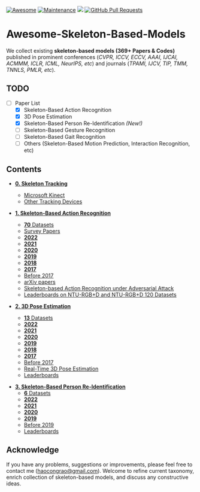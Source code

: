 [![Awesome](https://cdn.rawgit.com/sindresorhus/awesome/d7305f38d29fed78fa85652e3a63e154dd8e8829/media/badge.svg)](https://github.com/Kali-Hac/Awesome-Skeleton-Based-Models)
[![Maintenance](https://img.shields.io/badge/Maintained%3F-YES-green.svg)](https://github.com/Kali-Hac/Awesome-Skeleton-Based-Models/graphs/commit-activity)
![](https://img.shields.io/github/license/Kali-Hac/Awesome-Skeleton-Based-Models)
[![GitHub Pull Requests](https://img.shields.io/github/issues-pr/Kali-Hac/Awesome-Skeleton-Based-Models?color=green&style=plastic)](https://github.com/Kali-Hac/Awesome-Skeleton-Based-Models/network/members)
<!-- [![GitHub Contributors](https://img.shields.io/github/contributors/Kali-Hac/Awesome-Skeleton-Based-Models?color=green&style=plastic)](https://github.com/Kali-Hac/Awesome-Skeleton-Based-Models/network/members) -->



# Awesome-Skeleton-Based-Models <!-- omit in toc --> 
We collect existing **skeleton-based models (369+ Papers & Codes)** published in prominent conferences (*CVPR, ICCV, ECCV, AAAI, IJCAI, ACMMM, ICLR, ICML, NeurIPS, etc*) and journals (*TPAMI, IJCV, TIP, TMM, TNNLS, PMLR, etc*).


## TODO <!-- omit in toc -->

- [ ] Paper List
  - [x] Skeleton-Based Action Recognition
  - [x] 3D Pose Estimation
  - [x] Skeleton-Based Person Re-Identification *(New!)*
  - [ ] Skeleton-Based Gesture Recognition
  - [ ] Skeleton-Based Gait Recognition
  - [ ] Others (Skeleton-Based Motion Prediction, Interaction Recognition, etc)

## Contents <!-- omit in toc -->

 * [**0. Skeleton Tracking**](https://github.com/Kali-Hac/Awesome-Skeleton-Based-Models/tree/main/skeleton-tracking)
   * [Microsoft Kinect](https://github.com/Kali-Hac/Awesome-Skeleton-Based-Models/tree/main/skeleton-tracking#microsoft-kinect)
   * [Other Tracking Devices](https://github.com/Kali-Hac/Awesome-Skeleton-Based-Models/tree/main/skeleton-tracking#other-tracking-devices)
 * [**1. Skeleton-Based Action Recognition**](https://github.com/Kali-Hac/Awesome-Skeleton-Based-Models/tree/main/skeleton-based-action-recognition)
   * [**70** Datasets](https://github.com/Kali-Hac/Awesome-Skeleton-Based-Models/tree/main/skeleton-based-action-recognition)
   * [Survey Papers](https://github.com/Kali-Hac/Awesome-Skeleton-Based-Models/tree/main/skeleton-based-action-recognition)
   * [**2022**](https://github.com/Kali-Hac/Awesome-Skeleton-Based-Models/tree/main/skeleton-based-action-recognition)
   * [**2021**](https://github.com/Kali-Hac/Awesome-Skeleton-Based-Models/tree/main/skeleton-based-action-recognition)
   * [**2020**](https://github.com/Kali-Hac/Awesome-Skeleton-Based-Models/tree/main/skeleton-based-action-recognition)
   * [**2019**](https://github.com/Kali-Hac/Awesome-Skeleton-Based-Models/tree/main/skeleton-based-action-recognitionn)
   * [**2018**](https://github.com/Kali-Hac/Awesome-Skeleton-Based-Models/tree/main/skeleton-based-action-recognition)
   * [**2017**](https://github.com/Kali-Hac/Awesome-Skeleton-Based-Models/tree/main/skeleton-based-action-recognition)
   * [Before 2017](https://github.com/Kali-Hac/Awesome-Skeleton-Based-Models/tree/main/skeleton-based-action-recognition)
   * [arXiv papers](https://github.com/Kali-Hac/Awesome-Skeleton-Based-Models/tree/main/skeleton-based-action-recognition)
   * [Skeleton-based Action Recognition under Adversarial Attack](https://github.com/Kali-Hac/Awesome-Skeleton-Based-Models/tree/main/skeleton-based-action-recognition)
   * [Leaderboards on NTU-RGB+D and NTU-RGB+D 120 Datasets](https://github.com/Kali-Hac/Awesome-Skeleton-Based-Models/tree/main/skeleton-based-action-recognition)
 



 * [**2. 3D Pose Estimation**](https://github.com/Kali-Hac/Awesome-Skeleton-Based-Models/tree/main/3D-pose-estimation)
   * [**13** Datasets](https://github.com/Kali-Hac/Awesome-Skeleton-Based-Models/tree/main/3D-pose-estimation)
   * [**2022**](https://github.com/Kali-Hac/Awesome-Skeleton-Based-Models/tree/main/3D-pose-estimation)
   * [**2021**](https://github.com/Kali-Hac/Awesome-Skeleton-Based-Models/tree/main/3D-pose-estimation)
   * [**2020**](https://github.com/Kali-Hac/Awesome-Skeleton-Based-Models/tree/main/3D-pose-estimation)
   * [**2019**](https://github.com/Kali-Hac/Awesome-Skeleton-Based-Models/tree/main/3D-pose-estimation)
   * [**2018**](https://github.com/Kali-Hac/Awesome-Skeleton-Based-Models/tree/main/3D-pose-estimatio)
   * [**2017**](https://github.com/Kali-Hac/Awesome-Skeleton-Based-Models/tree/main/3D-pose-estimation)
   * [Before 2017](https://github.com/Kali-Hac/Awesome-Skeleton-Based-Models/tree/main/3D-pose-estimation)
   * [Real-Time 3D Pose Estimation](https://github.com/Kali-Hac/Awesome-Skeleton-Based-Models/tree/main/3D-pose-estimation)
   * [Leaderboards](https://github.com/Kali-Hac/Awesome-Skeleton-Based-Models/tree/main/3D-pose-estimation)
 

- [**3. Skeleton-Based Person Re-Identification**](https://github.com/Kali-Hac/Awesome-Skeleton-Based-Models/tree/main/skeleton-based-person-reID#skeleton-based-person-re-identification-s-reid)
  - [**6** Datasets](https://github.com/Kali-Hac/Awesome-Skeleton-Based-Models/tree/main/skeleton-based-person-reID)
  - [**2022**](https://github.com/Kali-Hac/Awesome-Skeleton-Based-Models/tree/main/skeleton-based-person-reID)
  - [**2021**](https://github.com/Kali-Hac/Awesome-Skeleton-Based-Models/tree/main/skeleton-based-person-reID)
  - [**2020**](https://github.com/Kali-Hac/Awesome-Skeleton-Based-Models/tree/main/skeleton-based-person-reID)
  - [**2019**](https://github.com/Kali-Hac/Awesome-Skeleton-Based-Models/tree/main/skeleton-based-person-reID)
  - [Before 2019](https://github.com/Kali-Hac/Awesome-Skeleton-Based-Models/tree/main/skeleton-based-person-reID)
  - [Leaderboards](https://github.com/Kali-Hac/Awesome-Skeleton-Based-Models/tree/main/skeleton-based-person-reID)





<!-- - [5. Gesture Recognition](https://github.com/Kali-Hac/Awesome-Skeleton-Based-Models/tree/main/skeleton-based-person-reID#skeleton-based-person-re-identification-s-reid)
  - [5.1 Datasets](https://github.com/Kali-Hac/Awesome-Skeleton-Based-Models/tree/main/skeleton-based-person-reID#datasets)
  - [5.2 Papers/Models in 2022 (Currently 1)](https://github.com/Kali-Hac/Awesome-Skeleton-Based-Models/tree/main/skeleton-based-person-reID#2022-s-reid)
  - [5.3 Papers/Models in 2021 (Totally 2)](https://github.com/Kali-Hac/Awesome-Skeleton-Based-Models/tree/main/skeleton-based-person-reID#2021-s-reid)
  - [5.4 Papers/Models in 2020 (Totally 2)](https://github.com/Kali-Hac/Awesome-Skeleton-Based-Models/tree/main/skeleton-based-person-reID#2020-s-reid)
  - [5.5 Papers/Models in 2019 (Totally 2)](https://github.com/Kali-Hac/Awesome-Skeleton-Based-Models/tree/main/skeleton-based-person-reID#2019-s-reid)
  - [5.6 Papers/Models Before 2019 (Totally 4)](https://github.com/Kali-Hac/Awesome-Skeleton-Based-Models/tree/main/skeleton-based-person-reID#before-2019-s-reid)
  - [5.7 Leaderboards](https://github.com/Kali-Hac/Awesome-Skeleton-Based-Models/tree/main/skeleton-based-person-reID#leaderboards) -->

## Acknowledge
If you have any problems, suggestions or improvements, please feel free to contact me (haocongrao@gmail.com). Welcome to refine current taxonomy, enrich collection of skeleton-based models, and discuss any constructive ideas.


